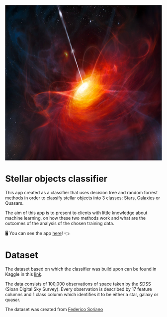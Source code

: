 <img src="/App/www/Quasar.jpg" width="900" height="500">

# Stellar objects classifier

This app created as a classifier that uses decision tree and random forrest methods in order to classify stellar objects into 3 classes: Stars, Galaxies or Quasars.

The aim of this app is to present to clients with little knowledge about machine learning, on how these two methods work and what are the outcomes of the analysis of the chosen training data.

🖥 You can see the app [here](http://7a8crc-george-stavrakis.shinyapps.io/Star_Classifier_App)! 👈

# Dataset

The dataset based on which the classifier was build upon can be found in Kaggle in this [link](https://www.kaggle.com/datasets/fedesoriano/stellar-classification-dataset-sdss17).

The data consists of 100,000 observations of space taken by the SDSS (Sloan Digital Sky Survey). Every observation is described by 17 feature columns and 1 class column which identifies it to be either a star, galaxy or quasar.

The dataset was created from [Federico Soriano](https://www.kaggle.com/fedesoriano)
